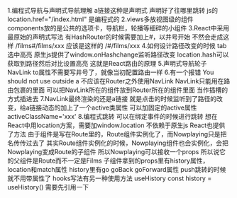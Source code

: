 1.编程式导航与声明式导航理解
    a链接这种是声明式
        声明好了往哪里跳转
    js的location.href="/index.html" 是编程式的
2.views多放视图级的组件
    components放的是公共的选项卡，导航栏，轮播等细碎的小组件
3.React中采用最原始的声明式写法
    有HashRouter的时候需要加上#，以井号开始
        不然会走成这样
            /films#/films/xxx
            应该是这样的
            /#/films/xxx
4.如何设计路径改变的时候
    tab选中高亮
        原生js提供了window.onHashchange监听路径改变
        location.hash可以获取到路径然后对比设置高亮
            这就是React路由的原理
5.声明式导航轮子
    NavLink
        to属性不需要写井号了，就像当初配置路由一样
6.有一个报错
    You should not use <NavLink> outside a <Router>
    不应该在Router之外使用NavLink
        NavLink只能用在路由包裹的里面
    可以把NavLink所在的组件放到Router所在的组件里面
        当作插槽的方式插进去
7.NavLink最终渲染的还是a链接
    就是点击的时候监听到了路径的改变，给a链接动态的加上了一个active类属性
    可以加固定的active属性
        activeClassName='xxx'
8.编程式跳转
    可以在绑定事件的时候进行跳转
    想在React中用location方案，需要加window.location
    不依赖于原生js
        React也提供了方法
            由于组件是写在Route里的，Route组件实例化了，而Nowplaying只是把名传传过去了
                其实Route组件实例化的时候，Nowplaying组件也会实例化，会把Nowplaying变成Route的子组件
                    所以Nowplaying可以接收一个props
                        所以说它的父组件是Route而不一定是Films
                        子组件拿到的props里有history属性，location和match属性
                            history里有go goBack goForward属性
                                push跳转的时候就不用带属性了
            hooks写法有另一种使用方法
                useHistory
                    const history = useHistory()
                    需要先引用一下